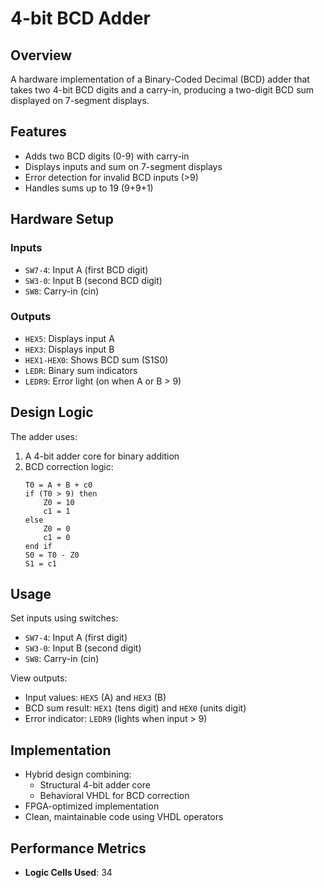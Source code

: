 # 4-bit BCD Adder 

## Overview
A hardware implementation of a Binary-Coded Decimal (BCD) adder that takes two 4-bit BCD digits and a carry-in, producing a two-digit BCD sum displayed on 7-segment displays.

## Features
- Adds two BCD digits (0-9) with carry-in
- Displays inputs and sum on 7-segment displays
- Error detection for invalid BCD inputs (>9)
- Handles sums up to 19 (9+9+1)

## Hardware Setup
### Inputs
- `SW7-4`: Input A (first BCD digit)
- `SW3-0`: Input B (second BCD digit)  
- `SW8`: Carry-in (cin)

### Outputs
- `HEX5`: Displays input A
- `HEX3`: Displays input B
- `HEX1-HEX0`: Shows BCD sum (S1S0)
- `LEDR`: Binary sum indicators
- `LEDR9`: Error light (on when A or B > 9)

## Design Logic
The adder uses:
1. A 4-bit adder core for binary addition
2. BCD correction logic:
   ```pseudo
   T0 = A + B + c0
   if (T0 > 9) then
       Z0 = 10
       c1 = 1
   else
       Z0 = 0
       c1 = 0
   end if
   S0 = T0 - Z0
   S1 = c1

## Usage
Set inputs using switches:
- `SW7-4`: Input A (first digit)
- `SW3-0`: Input B (second digit)
- `SW8`: Carry-in (cin)

View outputs:
- Input values: `HEX5` (A) and `HEX3` (B)
- BCD sum result: `HEX1` (tens digit) and `HEX0` (units digit)
- Error indicator: `LEDR9` (lights when input > 9)

## Implementation
- Hybrid design combining:
  - Structural 4-bit adder core
  - Behavioral VHDL for BCD correction
- FPGA-optimized implementation
- Clean, maintainable code using VHDL operators

## Performance Metrics
- **Logic Cells Used**: 34
